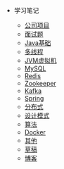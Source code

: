<!-- - 公司项目说明

  - [ud-cloud](note/公司项目介绍.md)

- Java基础

  - [动态代理](note/Java动态代理.md)
  - [反射](note/Java反射.md)
  - [手写Hashmap](note/手写Hashmap.md)
  - [Hashmap底层实现原理](note/Hashmap底层实现原理.md)
  - [ConcurrentHashMap原理解析](note/ConcurrentHashMap原理解析.md)
  - [Java8新特性](note/Java8新特性.md)


- 多线程

  - [多线程-线程通信案例](note/多线程-线程通信案例.md)
  - [多线程-线程池的使用](note/多线程-线程池的使用.md)
  - [多线程-信号量Semaphore](note/多线程-信号量Semaphore.md)
  - [多线程-多线程分段下载](note/多线程-多线程分段下载.md)
  - [多线程-多线程socket](note/多线程-多线程socket.md)
  - [多线程-Volatile关键字的作用](note/多线程-Volatile关键字的作用.md)


- JVM

  - [JVM内存结构](note/JVM内存结构.md)
  - [JVM内存模型](note/JVM内存模型.md)
  - [JVM类加载机制](note/JVM类加载机制.md)
  - [JVM垃圾回收](note/JVM垃圾回收.md)
  - [JVM调优指令](note/JVM调优指令.md)
  - [JVM线上调优](note/JVM线上调优.md)



- 面试题

  - [面试题-并发编程](note/面试-并发编程.md)
  - [面试题-Java基础](note/面试题-Java基础.md)
  - [面试题-Spring](note/面试题-Spring.md)
  - [面试题-maven](note/面试题-maven.md)
  - [面试题-生产环境](note/面试题-生产环境.md)
  - [面试题-NIO](note/面试题-NIO.md)
  - [面试题-Mysql优化](note/面试题-Mysql优化.md)

  

- 设计模式

  - [单例模式](note/设计模式-单例模式.md)
  - [策略模式](note/设计模式-策略模式.md)
  - [观察者模式](note/设计模式-观察者模式.md)
  - [适配器模式](note/设计模式-适配器模式.md)
  - [模板方法模式](note/设计模式-模板方法模式.md)
  - [建造者模式](note/设计模式-建造者模式.md)
  - [装饰者模式](note/设计模式-装饰者模式.md)
  - [工厂方法模式](note/设计模式-工厂方法模式.md)


- Spring

  - [Spring-AOP失效问题](note/Spring-AOP失效问题.md)
  - [Spring数据脱敏](note/Spring数据脱敏.md)
  - [Spring过滤器与拦截器的区别](note/Spring过滤器与拦截器的区别.md)
  - [Spring之AOP简单用法](note/Spring之AOP简单用法.md)
  - [Spring集成kafka](note/Springboot集成kafka)
  - [Spring集成Cache](note/Springboot集成Cache)
  - [Spring之IOC源码解析](note/Spring之IOC源码解析.md)
  - [Mybatis源码解析](note/Mybatis源码解析.md)
  - [Euraka实现原理](note/Euraka实现原理.md)
  - [Spring之Hystrix](note/Spring之Hystrix.md)
  - [SpringCloud-Gateway简介](note/SpringCloud-Gateway简介.md)
  - [SpringCloud-Gateway静态路由](note/SpringCloud-Gateway静态路由.md)
  - [SpringCloud-Gateway动态路由](note/SpringCloud-Gateway动态路由.md)
  - [SpringCloud-Gateway熔断降级](note/SpringCloud-Gateway熔断降级.md)
  - [SpringCloud-Gateway限流](note/SpringCloud-Gateway限流.md)
  - [SpringCloud-Gateway过滤器](note/SpringCloud-Gateway过滤器.md)
  - [SpringCloud-Gateway认证授权](note/SpringCloud-Gateway认证授权.md)
  - [SpringCloud-Gateway权重路由](note/SpringCloud-Gateway权重路由.md)
  - [SpringCloud-Gateway统一异常处理](note/SpringCloud-Gateway统一异常处理.md)
  - [SpringCloud-Config配置中心](note/SpringCloud-Config配置中心.md)
  - [SpringCloud-Feign原理解析](note/SpringCloud-Feign原理解析.md)


- MySQL

  - [Mysql索引](note/mysql索引.md)
  - [Mysql事务](note/mysql事务.md)
  - [Mysql日志系统](note/Mysql日志系统.md)  
  - [Mysql慢查询的解决思路](note/Mysql慢查询的解决思路.md)

- Redis

  - [缓存雪崩](note/缓存雪崩.md)
  - [Redis-数据类型](note/Redis-数据类型.md)
  - [Redis-高可用](note/Redis高可用.md)
  - [Redis使用lua脚本](note/Redis使用lua脚本.md)
  - [Redis实现分布式限流组件](note/Redis实现分布式限流组件.md)
  - [Redis单线程为什么还能这么快](note/Redis单线程为什么还能这么快.md)

- Zookeeper

  - [Zookeeper选举算法](note/Zookeeper选举算法.md)

- Kafka

  - [Kafka为什么吞吐量大](note/Kafka为什么吞吐量大.md)

- 分布式
  
  - [分布式事务](note/分布式事务.md)
  - [Redis+token机制实现幂等性操作](note/Redis+token机制实现幂等性操作.md)
  - [每秒上千订单场景下的分布式锁高并发优化实践](note/每秒上千订单场景下的分布式锁高并发优化实践.md)


- 算法

  - [算法-二分法](note/算法-二分法.md)
  - [算法-二叉树](note/算法-二叉树.md)
  - [算法-插入排序](note/算法-插入排序.md)
  - [算法-冒泡排序](note/算法-冒泡排序.md)
  - [算法-选择排序](note/算法-选择排序.md)
  - [算法-快速排序](note/算法-快速排序.md)
  - [算法-归并排序](note/算法-归并排序.md)
  - [算法-位图法](note/算法-位图法.md)
  - [算法-寻找数组中第k大的值](note/算法-寻找数组中第k大的值.md)
  - [算法-限流算法](note/算法-限流算法.md)
  - [算法-一致性hash算法](note/算法-一致性hash算法.md)


- Docker

  - [Docker搭建私有云](note/Docker搭建私有云.md)
  - [Docker之Zookeeper集群搭建](note/Docker之Zookeeper集群搭建.md)
  - [Docker之Kafka集群搭建](note/Docker之Kafka集群搭建.md)
  - [Docker之Redis哨兵](note/Docker之Redis哨兵.md)
  - [Docker之Redis-cluster](note/Docker之Redis-cluster.md)
  - [Docker之Nginx](note/Docker之Nginx.md)
  - [Docker之openresty](note/Docker之openresty.md)
  - [Docker之Mysql主从](note/Docker之Mysql主从.md)
  - [Docker之consul集群](note/Docker之consul集群.md)


- 其他

  - [物联网服务端架构](note/物联网服务端架构.md)
  - [秒杀方案](note/秒杀方案.md)


- 快捷键

  - [快捷键-Idea](note/快捷键-Idea.md)

- 更多

  - [Java基础](menu/Java基础.md)
  - [更多](draft/)
  - [博客](blog/)
 -->


- 学习笔记

  - [公司项目](menu/公司项目.md)
  - [面试题](menu/面试题.md)
  - [Java基础](menu/Java基础.md)
  - [多线程](menu/多线程.md)
  - [JVM虚拟机](menu/JVM虚拟机.md)
  - [MySQL](menu/MySQL.md)
  - [Redis](menu/Redis.md)
  - [Zookeeper](menu/Zookeeper.md)
  - [Kafka](menu/Kafka.md)
  - [Spring](menu/Spring.md)
  - [分布式](menu/分布式.md)
  - [设计模式](menu/设计模式.md)
  - [算法](menu/算法.md)
  - [Docker](menu/Docker.md)
  - [其他](menu/其他.md)
  - [草稿](draft/)
  - [博客](blog/)


